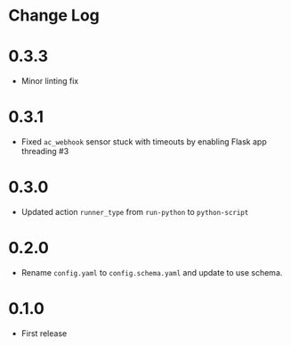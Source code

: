 # Change Log

# 0.3.3

- Minor linting fix

# 0.3.1

- Fixed `ac_webhook` sensor stuck with timeouts by enabling Flask app threading #3

# 0.3.0

- Updated action `runner_type` from `run-python` to `python-script`

# 0.2.0

- Rename `config.yaml` to `config.schema.yaml` and update to use schema.

# 0.1.0

- First release 
